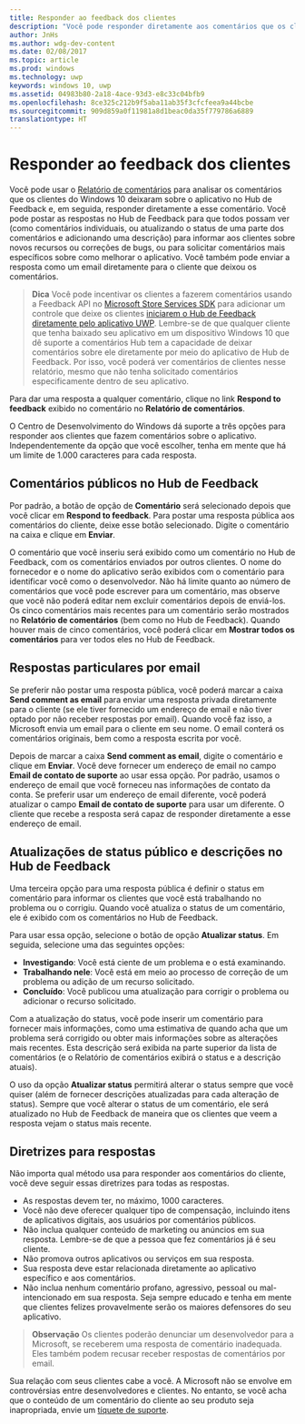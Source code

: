 ```yaml
---
title: Responder ao feedback dos clientes
description: "Você pode responder diretamente aos comentários que os clientes deixam no Hub de Feedback."
author: JnHs
ms.author: wdg-dev-content
ms.date: 02/08/2017
ms.topic: article
ms.prod: windows
ms.technology: uwp
keywords: windows 10, uwp
ms.assetid: 04983b80-2a18-4ace-93d3-e8c33c04bfb9
ms.openlocfilehash: 8ce325c212b9f5aba11ab35f3cfcfeea9a44bcbe
ms.sourcegitcommit: 909d859a0f11981a8d1beac0da35f779786a6889
translationtype: HT
---
```

# <a name="respond-to-customer-feedback"></a>Responder ao feedback dos clientes

Você pode usar o [Relatório de comentários](feedback-report.md) para analisar os comentários que os clientes do Windows 10 deixaram sobre o aplicativo no Hub de Feedback e, em seguida, responder diretamente a esse comentário. Você pode postar as respostas no Hub de Feedback para que todos possam ver (como comentários individuais, ou atualizando o status de uma parte dos comentários e adicionando uma descrição) para informar aos clientes sobre novos recursos ou correções de bugs, ou para solicitar comentários mais específicos sobre como melhorar o aplicativo. Você também pode enviar a resposta como um email diretamente para o cliente que deixou os comentários.

> **Dica** Você pode incentivar os clientes a fazerem comentários usando a Feedback API no [Microsoft Store Services SDK](http://aka.ms/store-em-sdk) para adicionar um controle que deixe os clientes [iniciarem o Hub de Feedback diretamente pelo aplicativo UWP](../monetize/launch-feedback-hub-from-your-app.md). Lembre-se de que qualquer cliente que tenha baixado seu aplicativo em um dispositivo Windows 10 que dê suporte a comentários Hub tem a capacidade de deixar comentários sobre ele diretamente por meio do aplicativo de Hub de Feedback. Por isso, você poderá ver comentários de clientes nesse relatório, mesmo que não tenha solicitado comentários especificamente dentro de seu aplicativo.

Para dar uma resposta a qualquer comentário, clique no link **Respond to feedback** exibido no comentário no **Relatório de comentários**.

O Centro de Desenvolvimento do Windows dá suporte a três opções para responder aos clientes que fazem comentários sobre o aplicativo. Independentemente da opção que você escolher, tenha em mente que há um limite de 1.000 caracteres para cada resposta.

## <a name="public-comments-in-feedback-hub"></a>Comentários públicos no Hub de Feedback

Por padrão, a botão de opção de **Comentário** será selecionado depois que você clicar em **Respond to feedback**. Para postar uma resposta pública aos comentários do cliente, deixe esse botão selecionado. Digite o comentário na caixa e clique em **Enviar**.

O comentário que você inseriu será exibido como um comentário no Hub de Feedback, com os comentários enviados por outros clientes. O nome do fornecedor e o nome do aplicativo serão exibidos com o comentário para identificar você como o desenvolvedor. Não há limite quanto ao número de comentários que você pode escrever para um comentário, mas observe que você não poderá editar nem excluir comentários depois de enviá-los. Os cinco comentários mais recentes para um comentário serão mostrados no **Relatório de comentários** (bem como no Hub de Feedback). Quando houver mais de cinco comentários, você poderá clicar em **Mostrar todos os comentários** para ver todos eles no Hub de Feedback.

## <a name="private-responses-via-email"></a>Respostas particulares por email

Se preferir não postar uma resposta pública, você poderá marcar a caixa **Send comment as email** para enviar uma resposta privada diretamente para o cliente (se ele tiver fornecido um endereço de email e não tiver optado por não receber respostas por email). Quando você faz isso, a Microsoft envia um email para o cliente em seu nome. O email conterá os comentários originais, bem como a resposta escrita por você.

Depois de marcar a caixa **Send comment as email**, digite o comentário e clique em **Enviar**. Você deve fornecer um endereço de email no campo **Email de contato de suporte** ao usar essa opção. Por padrão, usamos o endereço de email que você forneceu nas informações de contato da conta. Se preferir usar um endereço de email diferente, você poderá atualizar o campo **Email de contato de suporte** para usar um diferente. O cliente que recebe a resposta será capaz de responder diretamente a esse endereço de email.

## <a name="public-status-updates-and-descriptions-in-feedback-hub"></a>Atualizações de status público e descrições no Hub de Feedback

Uma terceira opção para uma resposta pública é definir o status em comentário para informar os clientes que você está trabalhando no problema ou o corrigiu. Quando você atualiza o status de um comentário, ele é exibido com os comentários no Hub de Feedback.

Para usar essa opção, selecione o botão de opção **Atualizar status**. Em seguida, selecione uma das seguintes opções:

- **Investigando**: Você está ciente de um problema e o está examinando.
- **Trabalhando nele**: Você está em meio ao processo de correção de um problema ou adição de um recurso solicitado.
- **Concluído**: Você publicou uma atualização para corrigir o problema ou adicionar o recurso solicitado.

Com a atualização do status, você pode inserir um comentário para fornecer mais informações, como uma estimativa de quando acha que um problema será corrigido ou obter mais informações sobre as alterações mais recentes. Esta descrição será exibida na parte superior da lista de comentários (e o Relatório de comentários exibirá o status e a descrição atuais).

O uso da opção **Atualizar status** permitirá alterar o status sempre que você quiser (além de fornecer descrições atualizadas para cada alteração de status). Sempre que você alterar o status de um comentário, ele será atualizado no Hub de Feedback de maneira que os clientes que veem a resposta vejam o status mais recente.

## <a name="guidelines-for-responses"></a>Diretrizes para respostas
Não importa qual método usa para responder aos comentários do cliente, você deve seguir essas diretrizes para todas as respostas.
- As respostas devem ter, no máximo, 1000 caracteres.
- Você não deve oferecer qualquer tipo de compensação, incluindo itens de aplicativos digitais, aos usuários por comentários públicos.
- Não inclua qualquer conteúdo de marketing ou anúncios em sua resposta. Lembre-se de que a pessoa que fez comentários já é seu cliente.
- Não promova outros aplicativos ou serviços em sua resposta.
- Sua resposta deve estar relacionada diretamente ao aplicativo específico e aos comentários.
- Não inclua nenhum comentário profano, agressivo, pessoal ou mal-intencionado em sua resposta. Seja sempre educado e tenha em mente que clientes felizes provavelmente serão os maiores defensores do seu aplicativo.

> **Observação** Os clientes poderão denunciar um desenvolvedor para a Microsoft, se receberem uma resposta de comentário inadequada. Eles também podem recusar receber respostas de comentários por email.

Sua relação com seus clientes cabe a você. A Microsoft não se envolve em controvérsias entre desenvolvedores e clientes. No entanto, se você acha que o conteúdo de um comentário do cliente ao seu produto seja inapropriada, envie um [tíquete de suporte](http://go.microsoft.com/fwlink/p/?LinkID=401178).
